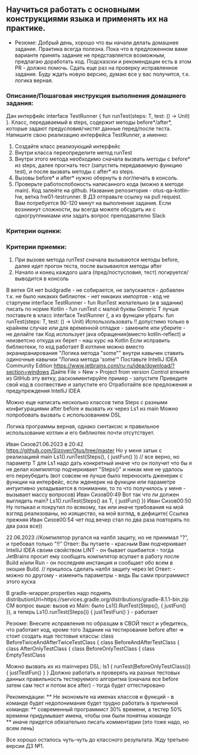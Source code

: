 ## Научиться работать с основными конструкциями языка и применять их на практике.
* Резюме:
Добрый день, хорошо что вы начали делать домашнее задание. Практика всегда полезна.
Пока что в предложенном вами варианте принять задание не представляется возможным, предлагаю доработать код.
Подсказски и рекомендации есть в этом PR - должно помочь.
Сдать еще раз на проверку исправленное задание.
Буду ждать новую версию, думаю все у вас получится, т.к. логика верная.




### Описание/Пошаговая инструкция выполнения домашнего задания:
Дан интерфейс interface TestRunner { fun  runTest(steps: T, test: () -> Unit) }. Класс, передаваемый в steps,
содержит методы before*/after*, которые задают предусловия/чистят данные перед/после теста.
Напишите свою реализацию интерфейса TestRunner, а именно:

1. Создайте класс реализующий интерфейс
2. Внутри класса переопределите метод runTest
3. Внутри этого метода необходимо сначала вызвать методы с before* из steps,
   далее прогнать тест (запустить передаваемую функцию test), и после вызвать методы с after* из steps.
4. Вызовы before* и after* нужно обернуть в лог/печать в консоль.
5. Проверьте работоспобоность написанного кода (можно в методе main).
   Код залейте на github. Название репозитория - otus-qa-kotlin-hw, ветка hw01-testrunner.
   В ДЗ отправьте ссылку на pull request.
   Вам потребуется 90-120 минут на выполнения задания.
   Если возникнут сложности, вы всегда можете обсудить их с одногруппниками или задать вопрос преподавателю Slack

### Критерии оценки:
### Критерии приемки:

1. При вызове метода runTest сначала вызываются методы before, далее идет прогон теста, после вызываются методы after
2. Начало и конец каждого шага (пред/постусловия, тест) логируется/выводится в консоль

В ветке Git нет buidgradle - не собирается, не запускается - добавлен
т.к. не было никаких библиотек - нет никаких импортов - код не стартуем
interface TestRunner - fun <T> RunTest желательно (и в задании) писать по норме Kotlin - fun runTest с малой буквы 
Generic T лучше поставьте в класс interface TestRunner<T> {, а из функции убрать: fun runTest(steps: T, test: () -> Unit)
Использользовать !! допустимо только в крайнем случае или для временной отладке - замените или уберите - не делайте так
Код использует java обращения(вместо kotlin-reflect) и неизветсно откуда их берет - наш курс на Kotlin
Если исправить библиотеки, то код работает
В котлине можно вместо экраниранирования "Логика метода \"some\"" внутри кавычек ставить одиночные кавычки "Логика метода 'some'"
Поставьте IntelliJ IDEA Community Edition https://www.jetbrains.com/ru-ru/idea/download/?section=windows 
Дайте File > New > Project from version Control  втяните из GitHub  эту ветку, раскомментируйте пример - запустите
Приведите свой код в соотвествие и запустите его
Отработайте все предложения и предупреждения  IntelliJ IDEA

Можно еще написать несколько классов типа Steps с разными конфигурациями after before и вызвать их через Ls1 из main
Можно попробовать вызвать с использованием DSL

Логика программы верная, однако синтаксис и правильное использование котлин и его библиотек почти отсутствует.

Иван Сизов21.06.2023 в 20:42
https://github.com/Sizover/Otus/tree/master
Но у меня затык с реализацией main
Ls1<T>().runTest(Steps(), { justFun() }) // все верно, но параметр Т для Ls1 надо дать конкретный иначе что он получит
что бы я не делал компилятор подчеркивает "Steps()" и никак мне не удалось его переубедить
(вот совсем не лучше было переносить дженерик с функции на интерфейс, если жденерик на функции или параметре интуитивно укладывается в понимании, то то что получилось у меня - вызывает массу вопросов)
Иван Сизов00:49
Вот так что ли должен выглядеть main?
Ls1<T>().runTest(Steps() as T, { justFun() })
Иван Сизов00:50
Ну потыкал и покрутил по всякому, так или иначе требования на мой взгляд реализованы, но изящество, на мой взгляд, в дефиците(
Ссылка прежняя
Иван Сизов00:54
чет под вечер стал по два раза повторять по два раза все))

22.06.2023
//Компилятор ругался на налбл защиту, но не принимал "?", и требовал только "!!"
Ответ: Вы путаете - красным Вам подчеркивает IntelliJ IDEA своим свойством LINT - он бывает ошибается - тогда JetBrains просит ему сообщать
компилятор всупает в работу после Build и/или Run - он последняя инстанция и сообщает обо всем в окошке Build.
// пришлось сделать налбл защиту через let 
Ответ: - можно по другому - изменить параметры - ведь Вы сами программист этого куска

В gradle-wrapper.properties надо поднять distributionUrl=https\://services.gradle.org/distributions/gradle-8.1.1-bin.zip
СМ вопрос выше: вызов из Main:
было Ls1().RunTest(Steps(), { justFun() }), а теперь Ls1<Steps>().runTest(Steps()) { justTestFun() } - работает

Резюме:
Внесите исправления по образцам в СВОЙ текст и убедитесь, что работает код, кроме того
Задание на тестирование before after =>
стоит создать еще тестовые классы:
class BeforeTwiceAndAfterTwiceTestClass {
class BeforeAndAfterTestClass {
class AfterOnlyTestClass {
class BeforeOnlyTestClass {
class EmptyTestClass

Можно вызвать их из mainчерез DSL:
ls1 {
runTest(BeforeOnlyTestClass()) { justTestFun() }
}
Должно работать и проверять на разных тестовых данных правильность тестируемого алгоритма
(сначала все before затем сам тест и потом все after) - тогда будет оттестировано

Рекомендации:
** Не экономьте на именах классов и функций - в команде будет недопонимание будет трудно работать в приличной команде:
** современный программист 30% времени, а тестер 50% времени придумывает имена, чтобы они были понятны команде  
** иначе придется обязательно писать комментарии (это тоже надо, но всем лень) 

Все хорошо осталось чуть-чуть до классного результата.
Жду третьею версии ДЗ №1.











